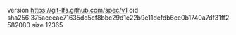 version https://git-lfs.github.com/spec/v1
oid sha256:375aceeae71635dd5cf8bbc29d1e22b9e11defdb6ce0b1740a7df31ff2582080
size 12365
